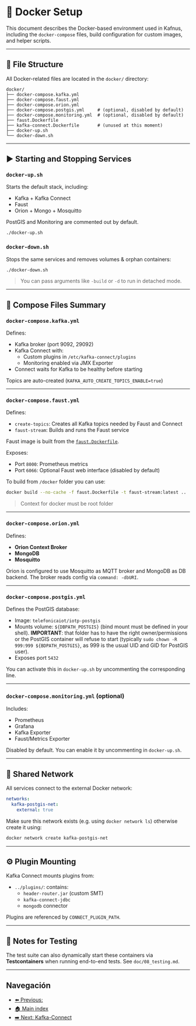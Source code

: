 # 🐳 Docker Setup

This document describes the Docker-based environment used in Kafnus, including the `docker-compose` files, build configuration for custom images, and helper scripts.

---

## 📁 File Structure

All Docker-related files are located in the `docker/` directory:

```plaintext
docker/
├── docker-compose.kafka.yml
├── docker-compose.faust.yml
├── docker-compose.orion.yml
├── docker-compose.postgis.yml     # (optional, disabled by default)
├── docker-compose.monitoring.yml  # (optional, disabled by default)
├── faust.Dockerfile
├── kafka-connect.Dockerfile       # (unused at this moment)
├── docker-up.sh
└── docker-down.sh
```

---

## ▶️ Starting and Stopping Services

### `docker-up.sh`

Starts the default stack, including:

- Kafka + Kafka Connect
- Faust
- Orion + Mongo + Mosquitto

PostGIS and Monitoring are commented out by default.

```bash
./docker-up.sh
```

### `docker-down.sh`

Stops the same services and removes volumes & orphan containers:

```bash
./docker-down.sh
```

> You can pass arguments like `-build` or `-d` to run in detached mode.

---

## 🧱 Compose Files Summary

### `docker-compose.kafka.yml`

Defines:

- Kafka broker (port 9092, 29092)
- Kafka Connect with:
  - Custom plugins in `/etc/kafka-connect/plugins`
  - Monitoring enabled via JMX Exporter
- Connect waits for Kafka to be healthy before starting

Topics are auto-created (`KAFKA_AUTO_CREATE_TOPICS_ENABLE=true`)

---

### `docker-compose.faust.yml`

Defines:

- `create-topics`: Creates all Kafka topics needed by Faust and Connect
- `faust-stream`: Builds and runs the Faust service

Faust image is built from the [`faust.Dockerfile`](../docker/faust.Dockerfile).

Exposes:
- Port `8000`: Prometheus metrics
- Port `6066`: Optional Faust web interface (disabled by default)

To build from `/docker` folder you can use:

```bash
docker build --no-cache -f faust.Dockerfile -t faust-stream:latest ..
```

> Context for docker must be root folder

---

### `docker-compose.orion.yml`

Defines:

- **Orion Context Broker**
- **MongoDB**
- **Mosquitto**

Orion is configured to use Mosquitto as MQTT broker and MongoDB as DB backend. The broker reads config via `command: -dbURI`.

---

### `docker-compose.postgis.yml`

Defines the PostGIS database:

- Image: `telefonicaiot/iotp-postgis`
- Mounts volume: `${DBPATH_POSTGIS}` (bind mount must be defined in your shell). **IMPORTANT**: that folder has to have the right owner/permissions or the PostGIS container will refuse to start (typically `sudo chown -R 999:999 ${BDPATH_POSTGIS}`, as 999 is the usual UID and GID for PostGIS user).
- Exposes port `5432`

You can activate this in `docker-up.sh` by uncommenting the corresponding line.

---

### `docker-compose.monitoring.yml` (optional)

Includes:

- Prometheus
- Grafana
- Kafka Exporter
- Faust/Metrics Exporter

Disabled by default. You can enable it by uncommenting in `docker-up.sh`.

---

## 🔗 Shared Network

All services connect to the external Docker network:

```yaml
networks:
  kafka-postgis-net:
    external: true
```

Make sure this network exists (e.g. using `docker network ls`) otherwise create it using:

```bash
docker network create kafka-postgis-net
```

---

## ⚙️ Plugin Mounting

Kafka Connect mounts plugins from:

- `../plugins/`: contains:
  - `header-router.jar` (custom SMT)
  - `kafka-connect-jdbc`
  - `mongodb` connector

Plugins are referenced by `CONNECT_PLUGIN_PATH`.

---

## 🧪 Notes for Testing

The test suite can also dynamically start these containers via **Testcontainers** when running end-to-end tests. See `doc/08_testing.md`.

---

## Navegación

- [⬅️ Previous: ](/doc/04_docker.md)
- [🏠 Main index](../README.md#documentation)
- [➡️ Next: Kafka-Connect](/doc/06_kafka_connect.md)